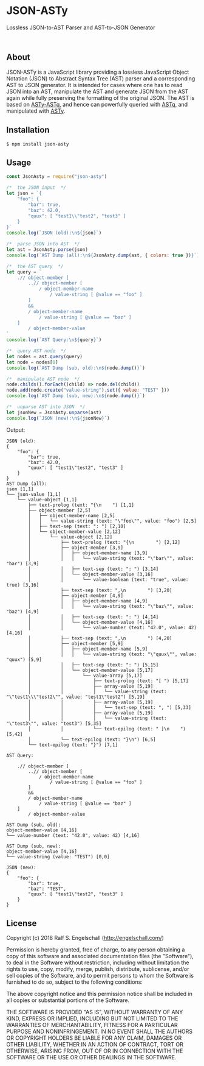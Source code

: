 
JSON-ASTy
=========

Lossless JSON-to-AST Parser and AST-to-JSON Generator

<p/>
<img src="https://nodei.co/npm/json-asty.png?downloads=true&stars=true" alt=""/>

<p/>
<img src="https://david-dm.org/rse/json-asty.png" alt=""/>

About
-----

JSON-ASTy is a JavaScript library providing a lossless JavaScript Object
Notation (JSON) to Abstract Syntax Tree (AST) parser and a corresponding
AST to JSON generator. It is intended for cases where one has to read
JSON into an AST, manipulate the AST and generate JSON from the AST
again while fully preserving the formatting of the original JSON.
The AST is based on [ASTy-ASTq](http://npmjs.com/asty-astq), and
hence can powerfully queried with [ASTq](http://npmjs.com/astq), and
manipulated with [ASTy](http://npmjs.com/asty).

Installation
------------

```shell
$ npm install json-asty
```

Usage
-----

```js
const JsonAsty = require("json-asty")

/*  the JSON input  */
let json = `{
    "foo": {
        "bar": true,
        "baz": 42.0,
        "quux": [ "test1\\"test2", "test3" ]
    }
}`
console.log(`JSON (old):\n${json}`)

/*  parse JSON into AST  */
let ast = JsonAsty.parse(json)
console.log(`AST Dump (all):\n${JsonAsty.dump(ast, { colors: true })}`)

/*  the AST query  */
let query = `
    .// object-member [
        ..// object-member [
            / object-member-name
                / value-string [ @value == "foo" ]
        ]
        &&
        / object-member-name
            / value-string [ @value == "baz" ]
    ]
        / object-member-value
`
console.log(`AST Query:\n${query}`)

/*  query AST node  */
let nodes = ast.query(query)
let node = nodes[0]
console.log(`AST Dump (sub, old):\n${node.dump()}`)

/*  manipulate AST node  */
node.childs().forEach((child) => node.del(child))
node.add(node.create("value-string").set({ value: "TEST" }))
console.log(`AST Dump (sub, new):\n${node.dump()}`)

/*  unparse AST into JSON  */
let jsonNew = JsonAsty.unparse(ast)
console.log(`JSON (new):\n${jsonNew}`)
```

Output:

```
JSON (old):
{
    "foo": {
        "bar": true,
        "baz": 42.0,
        "quux": [ "test1\"test2", "test3" ]
    }
}
AST Dump (all):
json [1,1]
└── json-value [1,1]
    └── value-object [1,1]
        ├── text-prolog (text: "{\n    ") [1,1]
        ├── object-member [2,5]
        │   ├── object-member-name [2,5]
        │   │   └── value-string (text: "\"foo\"", value: "foo") [2,5]
        │   ├── text-sep (text: ": ") [2,10]
        │   └── object-member-value [2,12]
        │       └── value-object [2,12]
        │           ├── text-prolog (text: "{\n        ") [2,12]
        │           ├── object-member [3,9]
        │           │   ├── object-member-name [3,9]
        │           │   │   └── value-string (text: "\"bar\"", value: "bar") [3,9]
        │           │   ├── text-sep (text: ": ") [3,14]
        │           │   └── object-member-value [3,16]
        │           │       └── value-boolean (text: "true", value: true) [3,16]
        │           ├── text-sep (text: ",\n        ") [3,20]
        │           ├── object-member [4,9]
        │           │   ├── object-member-name [4,9]
        │           │   │   └── value-string (text: "\"baz\"", value: "baz") [4,9]
        │           │   ├── text-sep (text: ": ") [4,14]
        │           │   └── object-member-value [4,16]
        │           │       └── value-number (text: "42.0", value: 42) [4,16]
        │           ├── text-sep (text: ",\n        ") [4,20]
        │           ├── object-member [5,9]
        │           │   ├── object-member-name [5,9]
        │           │   │   └── value-string (text: "\"quux\"", value: "quux") [5,9]
        │           │   ├── text-sep (text: ": ") [5,15]
        │           │   └── object-member-value [5,17]
        │           │       └── value-array [5,17]
        │           │           ├── text-prolog (text: "[ ") [5,17]
        │           │           ├── array-value [5,19]
        │           │           │   └── value-string (text: "\"test1\\\"test2\"", value: "test1\"test2") [5,19]
        │           │           ├── array-value [5,19]
        │           │           │   └── text-sep (text: ", ") [5,33]
        │           │           ├── array-value [5,19]
        │           │           │   └── value-string (text: "\"test3\"", value: "test3") [5,35]
        │           │           └── text-epilog (text: " ]\n    ") [5,42]
        │           └── text-epilog (text: "}\n") [6,5]
        └── text-epilog (text: "}") [7,1]

AST Query:

    .// object-member [
        ..// object-member [
            / object-member-name
                / value-string [ @value == "foo" ]
        ]
        &&
        / object-member-name
            / value-string [ @value == "baz" ]
    ]
        / object-member-value

AST Dump (sub, old):
object-member-value [4,16]
└── value-number (text: "42.0", value: 42) [4,16]

AST Dump (sub, new):
object-member-value [4,16]
└── value-string (value: "TEST") [0,0]

JSON (new):
{
    "foo": {
        "bar": true,
        "baz": "TEST",
        "quux": [ "test1\"test2", "test3" ]
    }
}
```

License
-------

Copyright (c) 2018 Ralf S. Engelschall (http://engelschall.com/)

Permission is hereby granted, free of charge, to any person obtaining
a copy of this software and associated documentation files (the
"Software"), to deal in the Software without restriction, including
without limitation the rights to use, copy, modify, merge, publish,
distribute, sublicense, and/or sell copies of the Software, and to
permit persons to whom the Software is furnished to do so, subject to
the following conditions:

The above copyright notice and this permission notice shall be included
in all copies or substantial portions of the Software.

THE SOFTWARE IS PROVIDED "AS IS", WITHOUT WARRANTY OF ANY KIND,
EXPRESS OR IMPLIED, INCLUDING BUT NOT LIMITED TO THE WARRANTIES OF
MERCHANTABILITY, FITNESS FOR A PARTICULAR PURPOSE AND NONINFRINGEMENT.
IN NO EVENT SHALL THE AUTHORS OR COPYRIGHT HOLDERS BE LIABLE FOR ANY
CLAIM, DAMAGES OR OTHER LIABILITY, WHETHER IN AN ACTION OF CONTRACT,
TORT OR OTHERWISE, ARISING FROM, OUT OF OR IN CONNECTION WITH THE
SOFTWARE OR THE USE OR OTHER DEALINGS IN THE SOFTWARE.

